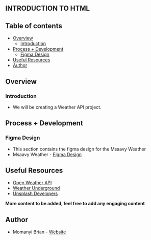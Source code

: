 ## INTRODUCTION TO HTML

## Table of contents

- [Overview](#overview)
    - [Introduction](#introduction)
- [Process + Development](#process-+-development)
    - [Figma Design](#figma-design)
- [Useful Resources](#useful-resources)
- [Author](#author)

## Overview

### Introduction
- We will be creating a Weather API project.

## Process + Development

### Figma Design
- This section contains the figma design for the Msaavy Weather
- Msaavy Weather - [Figma Design](https://www.figma.com/file/j2ZB7y0dD6SpKHAMy4MX5Z/Msaavy-Weather?type=design&node-id=0%3A1&mode=design&t=cL5bkcwlgTZY9bqC-1)

## Useful Resources
- [Open Weather API](https://openweathermap.org/api)
- [Weather Underground](https://www.wunderground.com/)
- [Unsplash Developers](https://unsplash.com/developers)

**More content to be added, feel free to add any engaging content**

## Author

- Momanyi Brian - [Website](https://momanyi-brian-portfolio.vercel.app)